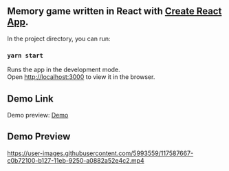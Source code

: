 ## Memory game written in React with [Create React App](https://github.com/facebook/create-react-app).

In the project directory, you can run:

### `yarn start`

Runs the app in the development mode.\
Open [http://localhost:3000](http://localhost:3000) to view it in the browser.

## Demo Link

Demo preview: [Demo](https://mdekalka.github.io/react-memory-game/)

## Demo Preview
https://user-images.githubusercontent.com/5993559/117587667-c0b72100-b127-11eb-9250-a0882a52e4c2.mp4
